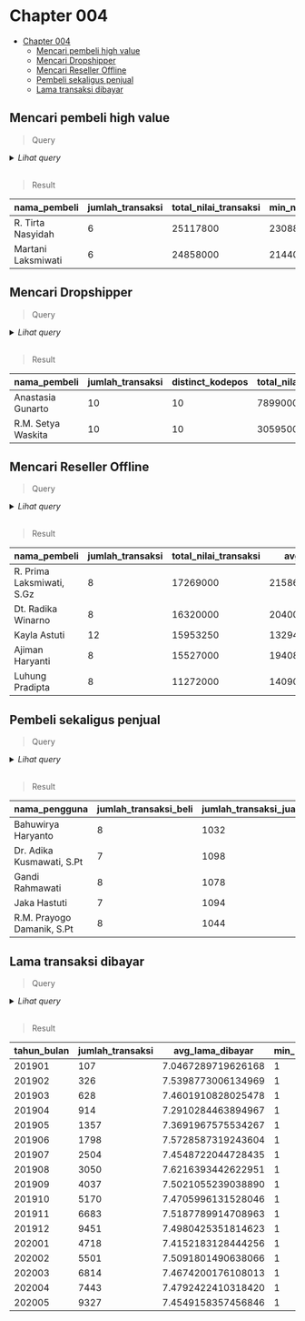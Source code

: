 # Chapter 004

- [Chapter 004](#chapter-004)
	- [Mencari pembeli high value](#mencari-pembeli-high-value)
	- [Mencari Dropshipper](#mencari-dropshipper)
	- [Mencari Reseller Offline](#mencari-reseller-offline)
	- [Pembeli sekaligus penjual](#pembeli-sekaligus-penjual)
	- [Lama transaksi dibayar](#lama-transaksi-dibayar)

## Mencari pembeli high value

> Query

<details>

<summary> <i>Lihat query</i> </summary>

```sql
-- Buatlah SQL query untuk mencari pembeli yang sudah bertransaksi lebih dari 5 kali, 
-- dan setiap transaksi lebih dari 2,000,000.

-- Tampilkan nama_pembeli, jumlah_transaksi, total_nilai_transaksi, min_nilai_transaksi. 
-- Urutkan dari total_nilai_transaksi terbesar!

select 
	nama_user as nama_pembeli,
	count(1) as jumlah_transaksi,
	sum(total) as total_nilai_transaksi,
	min(total) as min_nilai_transaksi
from orders 
join users 
	on buyer_id = user_id
group by buyer_id, nama_user
having count(1) > 5
	and min(total) > 2000000
order by 3 desc
```

</details>

</br>

> Result

|nama_pembeli|jumlah_transaksi|total_nilai_transaksi|min_nilai_transaksi|
|------------|----------------|---------------------|-------------------|
|R. Tirta Nasyidah|6|25117800|2308800|
|Martani Laksmiwati|6|24858000|2144000|

## Mencari Dropshipper

> Query

<details>

<summary> <i>Lihat query</i> </summary>

```sql
-- Dropshipper: pembeli yang membeli barang akan tetapi dikirim ke orang lain. 
-- Ciri-cirinya yakni transaksinya banyak, dengan alamat yang berbeda-beda.

-- Cari pembeli dengan 10 kali transaksi atau lebih yang alamat pengiriman 
-- transaksi selalu berbeda setiap transaksi.

-- Tampilkan nama_pembeli, jumlah_transaksi, distinct_kodepos, 
-- total_nilai_transaksi, avg_nilai_transaksi. Urutkan dari jumlah transaksi terbesar

select
	nama_user as nama_pembeli,
	count(1) as jumlah_transaksi,
	count(distinct orders.kodepos) as distinct_kodepos,
	sum(total) as total_nilai_transaksi,
	avg(total) as avg_nilai_transaksi
from orders
inner join users
	on user_id = buyer_id
group by user_id, nama_user
having count(distinct orders.kodepos) >= 10
	and count(1) = count(distinct orders.kodepos)
order by count(1) desc
```

</details>

</br>

> Result

|nama_pembeli|jumlah_transaksi|distinct_kodepos|total_nilai_transaksi|avg_nilai_transaksi|
|------------|----------------|----------------|---------------------|-------------------|
|Anastasia Gunarto|10|10|7899000|789900.000000000000|
|R.M. Setya Waskita|10|10|30595000|3059500.000000000000|

## Mencari Reseller Offline

> Query

<details>

<summary> <i>Lihat query</i> </summary>

```sql
-- Reseller offline: pembeli yang sering sekali membeli barang dan 
-- seringnya dikirimkan ke alamat yang sama. Pembelian juga dengan
-- quantity produk yang banyak. Sehingga kemungkinan barang ini 
-- akan dijual lagi.

-- Jadi buatlah SQL query untuk mencari pembeli yang punya 8 atau 
-- lebih transaksi yang alamat pengiriman transaksi sama dengan 
-- alamat pengiriman utama, dan rata-rata total quantity per 
-- transaksi lebih dari 10.

-- Tampilkan nama_pembeli, jumlah_transaksi, total_nilai_transaksi, 
-- avg_nilai_transaksi, avg_quantity_per_transaksi. Urutkan dari 
-- total_nilai_transaksi yang paling besar

select
	nama_user as nama_pembeli,
	count(1) as jumlah_transaksi,
	sum(total) as total_nilai_transaksi,
	avg(total) as avg_nilai_transaksi,
	avg(total_quantity) as avg_quantity_per_transaksi
from orders
inner join users on user_id = buyer_id
inner join (select order_id, sum(quantity) as total_quantity from order_details group by 1) as summary_order using(order_id)
where orders.kodepos = users.kodepos
group by user_id, nama_user
having count(1)>=8 and avg(total_quantity)>10
order by 3 desc
```

</details>

</br>

> Result

|nama_pembeli|jumlah_transaksi|total_nilai_transaksi|avg_nilai_transaksi|avg_quantity_per_transaksi|
|------------|----------------|---------------------|-------------------|--------------------------|
|R. Prima Laksmiwati, S.Gz|8|17269000|2158625.000000000000|100.2500000000000000|
|Dt. Radika Winarno|8|16320000|2040000.000000000000|90.5000000000000000|
|Kayla Astuti|12|15953250|1329437.500000000000|80.6666666666666667|
|Ajiman Haryanti|8|15527000|1940875.000000000000|95.0000000000000000|
|Luhung Pradipta|8|11272000|1409000.000000000000|131.2500000000000000|

## Pembeli sekaligus penjual

> Query

<details>

<summary> <i>Lihat query</i> </summary>

```sql
-- Cari penjual yang juga pernah bertransaksi sebagai pembeli minimal 7 kali.

select
	nama_user as nama_pengguna,
	jumlah_transaksi_beli,
	jumlah_transaksi_jual
from users
inner join (select buyer_id, count(1) as jumlah_transaksi_beli from orders group by 1) as buyer on buyer_id = user_id
inner join (select seller_id, count(1) as jumlah_transaksi_jual from orders group by 1) as seller on seller_id = user_id
where jumlah_transaksi_beli >= 7
order by 1
```

</details>

</br>

> Result

|nama_pengguna|jumlah_transaksi_beli|jumlah_transaksi_jual|
|-------------|---------------------|---------------------|
|Bahuwirya Haryanto|8|1032|
|Dr. Adika Kusmawati, S.Pt|7|1098|
|Gandi Rahmawati|8|1078|
|Jaka Hastuti|7|1094|
|R.M. Prayogo Damanik, S.Pt|8|1044|

## Lama transaksi dibayar

> Query

<details>

<summary> <i>Lihat query</i> </summary>

```sql
-- Hitung rata-rata lama waktu dari transaksi dibuat sampai dibayar, dikelompokkan per bulan.
select to_char(created_at, 'YYYYMM') as tahun_bulan, count(1) as jumlah_transaksi,
avg(extract('day' from age(paid_at, created_at))) as avg_lama_dibayar,
min(extract('day' from age(paid_at, created_at))) min_lama_dibayar,
max(extract('day' from age(paid_at, created_at))) max_lama_dibayar
from orders
where paid_at is not null
group by 1
order by 1
```

</details>

</br>


> Result

|tahun_bulan|jumlah_transaksi|avg_lama_dibayar|min_lama_dibayar|max_lama_dibayar|
|-----------|----------------|----------------|----------------|----------------|
|201901|107|7.0467289719626168|1|14|
|201902|326|7.5398773006134969|1|14|
|201903|628|7.4601910828025478|1|14|
|201904|914|7.2910284463894967|1|14|
|201905|1357|7.3691967575534267|1|14|
|201906|1798|7.5728587319243604|1|14|
|201907|2504|7.4548722044728435|1|14|
|201908|3050|7.6216393442622951|1|14|
|201909|4037|7.5021055239038890|1|14|
|201910|5170|7.4705996131528046|1|14|
|201911|6683|7.5187789914708963|1|14|
|201912|9451|7.4980425351814623|1|14|
|202001|4718|7.4152183128444256|1|14|
|202002|5501|7.5091801490638066|1|14|
|202003|6814|7.4674200176108013|1|14|
|202004|7443|7.4792422410318420|1|14|
|202005|9327|7.4549158357456846|1|14|